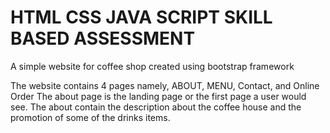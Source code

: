 # HTML CSS JAVA SCRIPT SKILL BASED ASSESSMENT
A simple website for coffee shop created using bootstrap framework</p>
The website contains 4 pages namely, ABOUT, MENU, Contact, and Online Order
The about page is the landing page or the first page a user would see. The about contain the description about the coffee house and the
promotion of some of the drinks items.
